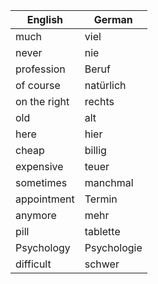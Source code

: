 | English | German |
|---------|--------|
| much | viel |
| never | nie |
| profession | Beruf |
| of course | natürlich |
| on the right | rechts |
| old | alt |
| here | hier |
| cheap | billig |
| expensive | teuer |
| sometimes | manchmal |
| appointment | Termin |
| anymore | mehr |
| pill | tablette |
| Psychology | Psychologie |
| difficult | schwer |
